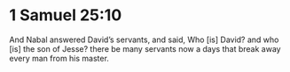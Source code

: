# 1 Samuel 25:10

And Nabal answered David’s servants, and said, Who [is] David? and who [is] the son of Jesse? there be many servants now a days that break away every man from his master.
